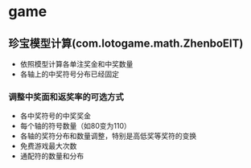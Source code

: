 # game

## 珍宝模型计算(com.lotogame.math.ZhenboEIT)
- 依照模型计算各单注奖金和中奖数量
- 各轴上的中奖符号分布已经固定
### 调整中奖面和返奖率的可选方式
- 各中奖符号的中奖奖金
- 每个轴的符号数量（如80变为110）
- 各轴的奖符分布和数量调整，特别是高低奖等奖符的变换
- 免费游戏最大次数
- 通配符的数量和分布
